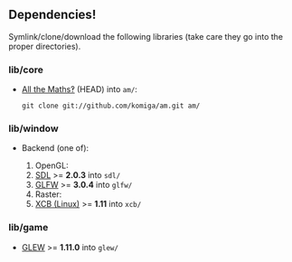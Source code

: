 
## Dependencies!

Symlink/clone/download the following libraries (take care they go into the
proper directories).

### lib/core

* [All the Maths‽](https://github.com/komiga/am) (HEAD) into `am/`:

  `git clone git://github.com/komiga/am.git am/`

### lib/window

* Backend (one of):

  1. OpenGL:
    1. [SDL](http://libsdl.org/download-2.0.php) >= **2.0.3** into `sdl/`
    2. [GLFW](http://www.glfw.org/download.html) >= **3.0.4** into `glfw/`
  2. Raster:
    1. [XCB (Linux)](http://xcb.freedesktop.org) >= **1.11** into `xcb/`

### lib/game

* [GLEW](http://glew.sourceforge.net/index.html) >= **1.11.0** into `glew/`
